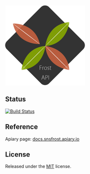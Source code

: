 ![logo](logo.png)

## Status
[![Build Status](https://img.shields.io/travis/Frost-Dev/Frost-API.svg?style=flat-square)](https://travis-ci.org/Frost-Dev/Frost-API)

## Reference
Apiary page: [docs.snsfrost.apiary.io](http://docs.snsfrost.apiary.io/)

## License
Released under the [MIT](LICENSE) license.
